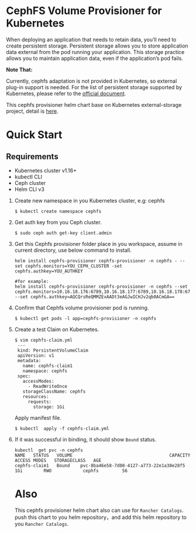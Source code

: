 # CephFS Volume Provisioner for Kubernetes

When deploying an application that needs to retain data, you’ll need to create persistent storage. Persistent storage allows you to store application data external from the pod running your application. This storage practice allows you to maintain application data, even if the application’s pod fails.

**Note That:**

Currently, cephfs adaptation is not provided in Kubernetes, so external plug-in support is needed. For the list of persistent storage supported by Kubernetes, please refer to the [official document](https://kubernetes.io/docs/concepts/storage/storage-classes/).

This cephfs provisioner helm chart base on Kubernetes external-storage project, detail is [here](https://github.com/kubernetes-incubator/external-storage/tree/master/ceph/cephfs).

# Quick Start

## Requirements

- Kubernetes cluster v1.16+
- kubectl CLI
- Ceph cluster
- Helm CLI v3

1. Create new namespace in you Kubernetes cluster, e.g: cephfs
   ```
   $ kubectl create namespace cephfs
   ```

2. Get auth key from you Ceph cluster. 
   ```
   $ sudo ceph auth get-key client.admin
   ```

3. Get this Cephfs provisioner folder place in you workspace, assume in current directory, use below command to install.
   ```
   helm install cephfs-provisioner cephfs-provisioner -n cephfs - --set cephfs.monitors=YOU_CEPH_CLUSTER -set cephfs.authkey=YOU_AUTHKEY
   
   #for example:
   helm install cephfs-provisioner cephfs-provisioner -n cephfs --set cephfs.monitors=10.16.18.176:6789,10.16.18.177:6789,10.16.18.178:6789 --set cephfs.authkey=AQCQrsReQMMZExAADt3eAGJwICHJv2qb0ACmGA==
   ```

4. Confirm that Cephfs volume provisioner pod is running.
   ```
   $ kubectl get pods -l app=cephfs-provisioner -n cephfs
   ```

5. Create a test Claim on Kubernetes.
   ```
   $ vim cephfs-claim.yml
    ---
    kind: PersistentVolumeClaim
    apiVersion: v1
    metadata:
      name: cephfs-claim1
      namespace: cephfs
    spec:
      accessModes:
        - ReadWriteOnce
      storageClassName: cephfs
      resources:
        requests:
          storage: 1Gi
   ```
   Apply manifest file.

   ```
   $ kubectl  apply -f cephfs-claim.yml
   ```

6. If it was successful in binding, it should show `Bound` status.
   ```
   kubectl  get pvc -n cephfs
   NAME   STATUS   VOLUME                                     CAPACITY   ACCESS MODES   STORAGECLASS   AGE
   cephfs-claim1   Bound    pvc-8ba46e58-7d08-4127-a773-22e1a38e28f5   1Gi        RWO            cephfs         56
   ```

   # Also

   This cephfs provisioner helm chart also can use for `Rancher Catalogs`. push this chart to you helm repository，and add this helm repository to you `Rancher Catalogs`.